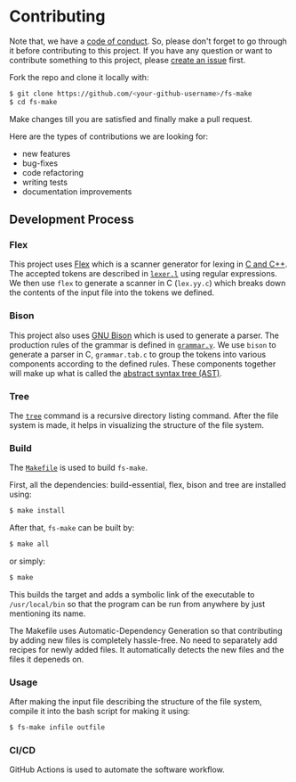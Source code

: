 # Contributing

Note that, we have a [code of conduct](CODE_OF_CONDUCT.md). So, please don't forget to go through it before contributing to this project. If you have any question or want to contribute something to this project, please [create an issue](https://help.github.com/en/github/managing-your-work-on-github/creating-an-issue) first.

Fork the repo and clone it locally with:
```sh
$ git clone https://github.com/<your-github-username>/fs-make
$ cd fs-make
```

Make changes till you are satisfied and finally make a pull request.

Here are the types of contributions we are looking for:
* new features
* bug-fixes
* code refactoring
* writing tests
* documentation improvements

## Development Process

### Flex

This project uses [Flex](www.gnu.org/software/flex/) which is a scanner generator for lexing in [C and C++](https://gcc.gnu.org/). The accepted tokens are described in [`lexer.l`](lexer.l) using regular expressions. We then use `flex` to generate a scanner in C (`lex.yy.c`) which breaks down the contents of the input file into the tokens we defined.

### Bison

This project also uses [GNU Bison](www.gnu.org/software/bison/) which is used to generate a parser. The production rules of the grammar is defined in [`grammar.y`](grammar.y). We use `bison` to generate a parser in C, `grammar.tab.c` to group the tokens into various components according to the defined rules. These components together will make up what is called the [abstract syntax tree (AST)](https://en.wikipedia.org/wiki/Abstract_syntax_tree).

### Tree

The [`tree`](https://en.wikipedia.org/wiki/Tree_(command)) command is a recursive directory listing command. After the file system is made, it helps in visualizing the structure of the file system.

### Build

The [`Makefile`](Makefile) is used to build `fs-make`.

First, all the dependencies: build-essential, flex, bison and tree are installed using:
```sh
$ make install
```

After that, `fs-make` can be built by:
```sh
$ make all
```
or simply:
```sh
$ make
```

This builds the target and adds a symbolic link of the executable to `/usr/local/bin` so that the program can be run from anywhere by just mentioning its name.

The Makefile uses Automatic-Dependency Generation so that contributing by adding new files is completely hassle-free. No need to separately add recipes for newly added files. It automatically detects the new files and the files it depeneds on.

### Usage

After making the input file describing the structure of the file system, compile it into the bash script for making it using:
```sh
$ fs-make infile outfile
```

### CI/CD

GitHub Actions is used to automate the software workflow.
